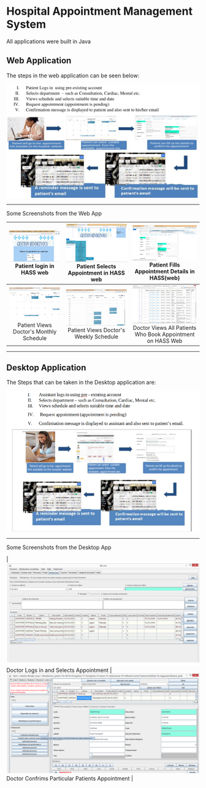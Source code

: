 # Hospital Appointment Management System

All applications were built in Java

## Web Application

The steps in the web application can be seen below:

![web](webApp.png)

------------------------------


Some Screenshots from the Web App

| ![day](web/out1.png) Patient login in HASS web  | ![day](web/out2.png) Patient Selects Appointment in HASS web | ![day](web/out3.png) Patient Fills Appointment Details in HASS(web) |
|:---:|:---:|:---:|
| ![day](web/out4.png) Patient Views Doctor's Monthly Schedule  | ![day](web/out5.png) Patient Views Doctor's Weekly Schedule| ![day](web/out7.png) Doctor Views All Patients Who Book Appointment on HASS Web |


------------------------------------------------------------------------

## Desktop Application

The Steps that can be taken in the Desktop application are:

![desktop](desktop.png)

-----------------------------------------

Some Screenshots from the Desktop App

| ![day](desktop/out1.png) Doctor Logs in and Selects Appointment  | ![day](desktop/out2.png) Doctor Confrims Particular Patients Appointment |
